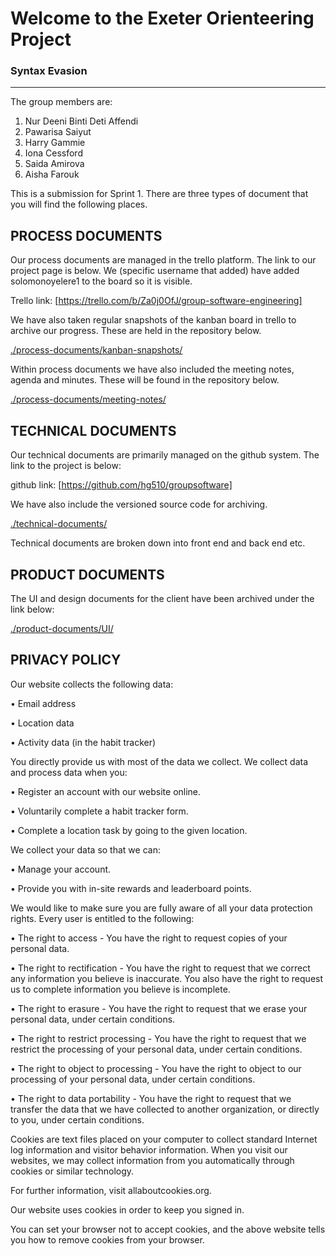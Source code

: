 # Welcome to the Exeter Orienteering Project

### Syntax Evasion
___

The group members are:

1. Nur Deeni Binti Deti Affendi
2. Pawarisa Saiyut
3. Harry Gammie
4. Iona Cessford
5. Saida Amirova
6. Aisha Farouk


This is a submission for Sprint 1. There are three types of document that you will find the following places.

## PROCESS DOCUMENTS
Our process documents are managed in the trello platform. The link to our project page is below. We (specific username that added) have added solomonoyelere1 to the board so it is visible.

Trello link: [https://trello.com/b/Za0j0OfJ/group-software-engineering]

We have also taken regular snapshots of the kanban board in trello to archive our progress. These are held in the repository below.

[./process-documents/kanban-snapshots/](./process-documents/kanban-snapshots/)

Within process documents we have also included the meeting notes, agenda and minutes. These will be found in the repository below.

[./process-documents/meeting-notes/](./process-documents/meeting-notes/)


## TECHNICAL DOCUMENTS
Our technical documents are primarily managed on the github system. The link to the project is below:

github link: [https://github.com/hg510/groupsoftware]

We have also include the versioned source code for archiving.

[./technical-documents/](./technical-documents/)

Technical documents are broken down into front end and back end etc.  

## PRODUCT DOCUMENTS
The UI and design documents for the client have been archived under the link below:

[./product-documents/UI/](./product-documents/UI/)

## PRIVACY POLICY

Our website collects the following data:

•	Email address

•	Location data

•	Activity data (in the habit tracker)

You directly provide us with most of the data we collect. We collect data and process data when you:

•	Register an account with our website online.

•	Voluntarily complete a habit tracker form.

•	Complete a location task by going to the given location.

We collect your data so that we can:

•	Manage your account.

•	Provide you with in-site rewards and leaderboard points.

We would like to make sure you are fully aware of all your data protection rights. Every user is entitled to the following:

•	The right to access - You have the right to request copies of your personal data.

•	The right to rectification - You have the right to request that we correct any information you believe is inaccurate. You also have the right to request us to 
complete information you believe is incomplete.

•	The right to erasure - You have the right to request that we erase your personal data, under certain conditions.

•	The right to restrict processing - You have the right to request that we restrict the processing of your personal data, under certain conditions.

•	The right to object to processing - You have the right to object to our processing of your personal data, under certain conditions.

•	The right to data portability - You have the right to request that we transfer the data that we have collected to another organization, or directly to you, under certain conditions.

Cookies are text files placed on your computer to collect standard Internet log information and visitor behavior information. When you visit our websites, we may collect information from you automatically through cookies or similar technology.

For further information, visit allaboutcookies.org.

Our website uses cookies in order to keep you signed in.

You can set your browser not to accept cookies, and the above website tells you how to remove cookies from your browser. 
